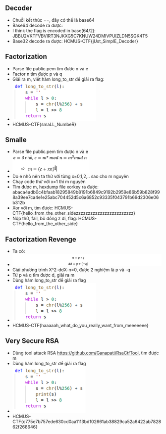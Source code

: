 ## Decoder
- Chuỗi kết thúc ==, đây có thể là base64
- Base64 decode ra được:
- I think the flag is encoded in base(64/2): JBBU2VKTFVBVIRT3NJKXG5C7KNUW24DMIVPUIZLDN5SGK4T5
- Base32 decode ra được:
HCMUS-CTF{jUst_SimplE_Decoder}

## Factorization
- Parse file public.pem tìm được n và e
- Factor n tìm được p và q
- Giải ra m, viết hàm long_to_str để giải ra flag:
- ![alt text](https://github.com/1712249/HCMUS-CTF_Capoo/blob/master/aquawind0130/Factorization.bmp)
- HCMUS-CTF{smaLL_NumbeR}

## Smalle
- Parse file public.pem tìm được n và e 
- ![alt text](https://github.com/1712249/HCMUS-CTF_Capoo/blob/master/aquawind0130/Smalle.png)
- Do e nhỏ nên ta thử với từng x=0,1,2,.. sao cho m nguyên
- Chạy code thử với x=1 thì m nguyên
- Tìm được m, hexdump file xorkey ra được:
abaca4adb0c4bfaab18295849b8191b6849c9192b2959e86b59b828f998a39ee7ca4e1e25abc704452d5c6a6852c93335f043791b69d2306e06b312b
- Xor với m, tìm được:
HCMUS-CTF{hello_from_the_other_sidezzzzzzzzzzzzzzzzzzzzzzzz}
- Nộp thử, fail, bỏ đống z đi, flag:
HCMUS-CTF{hello_from_the_other_side}

## Factorization Revenge
- Ta có:
- ![alt text](https://github.com/1712249/HCMUS-CTF_Capoo/blob/master/aquawind0130/Factorization%20Revenge.png)
- Giải phương trình X^2-ddX-n=0, được 2 nghiệm là p và -q
- Từ p và q tìm được d, giải ra m
- Dùng hàm long_to_str để giải ra flag
- ![alt text](https://github.com/1712249/HCMUS-CTF_Capoo/blob/master/aquawind0130/Factorization%20Revenge.bmp) 
- HCMUS-CTF{haaaaah_what_do_you_really_want_from_meeeeeee}

## Very Secure RSA
- Dùng tool attack RSA https://github.com/Ganapati/RsaCtfTool, tìm được m
- Dùng hàm long_to_str để giải ra flag
 - ![alt text](https://github.com/1712249/HCMUS-CTF_Capoo/blob/master/aquawind0130/Very%20Secure%20RSA.bmp)
- HCMUS-CTF{c775e7b757ede630cd0aa1113bd102661ab38829ca52a6422ab782862f268646}
